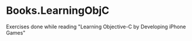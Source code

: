 # Books.LearningObjC
Exercises done while reading "Learning Objective-C by Developing iPhone Games"
